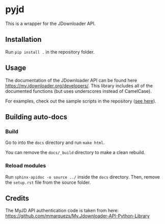 # pyjd

This is a wrapper for the JDownloader API.

## Installation

Run `pip install .` in the repository folder.

## Usage

The documentation of the JDownloader API can be found here
<https://my.jdownloader.org/developers/>. This library includes all of the
documented functions (but uses underscores instead of CamelCase).

For examples, check out the sample scripts in the repository
([see here](https://git.sr.ht/~pglaum/pyjd/tree/master/item/examples)).

## Building auto-docs

### Build

Go to into the `docs` directory and run `make html`.

You can remove the `docs/_build` directory to make a clean rebuild.

### Reload modules

Run `sphinx-apidoc -o source ../` inside the `docs` directory.
Then, remove the `setup.rst` file from the source folder.

## Credits

The MyJD API authentication code is taken from here:
<https://github.com/mmarquezs/My.Jdownloader-API-Python-Library>
